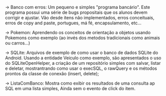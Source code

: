 -> Banco com erros: Um pequeno e simples "programa bancário". Este programa possui uma série de bugs propositais que os alunos devem corrigir e ajustar. Vão desde itens não implementados, erros conceituais, erros de copy and paste, portugues, má fé, encapsulamento, etc...

-> Pokemon: Aprendendo os conceitos de orientação a objetos usando Pokemons como exemplo (ao invés dos metodos tradicionais como animais ou carros...)

-> SQLite: Arquivos de exemplo de como usar o banco de dados SQLite do Android. Usando a entidade Veiculo como exemplo, são apresentados o uso do SQLiteOpenHelper, a criação de um repositório simples com salvar, listar e deletar, mostrantrando como usar o execSQL, o rawQuery e os métodos prontos da classe de conexão (insert, delete);

-> ListaComBanco: Mostra como exibir os resultados de uma consulta ap SQL em uma lista simples, Ainda sem o evento de click do item.